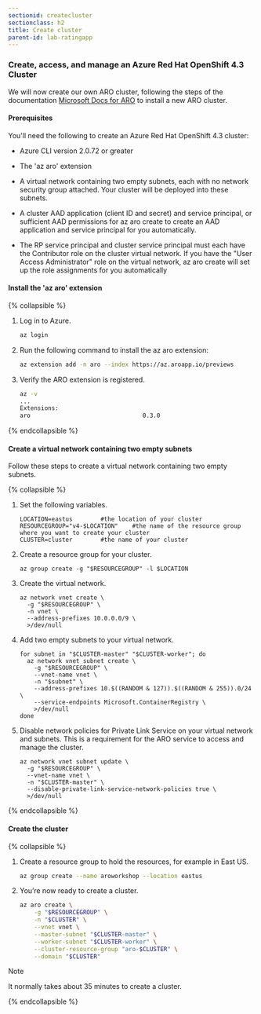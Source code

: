```yaml
---
sectionid: createcluster
sectionclass: h2
title: Create cluster
parent-id: lab-ratingapp
---
```


### Create, access, and manage an Azure Red Hat OpenShift 4.3 Cluster 

We will now create our own ARO cluster, following the steps of the documentation  [Microsoft Docs for ARO](https://docs.microsoft.com/en-us/azure/openshift/howto-using-azure-redhat-openshift) to install a new ARO cluster.

#### Prerequisites

You'll need the following to create an Azure Red Hat OpenShift 4.3 cluster:

- Azure CLI version 2.0.72 or greater

- The 'az aro' extension

- A virtual network containing two empty subnets, each with no network security group attached. Your cluster will be deployed into these subnets.

- A cluster AAD application (client ID and secret) and service principal, or sufficient AAD permissions for az aro create to create an AAD application and service principal for you automatically.

- The RP service principal and cluster service principal must each have the Contributor role on the cluster virtual network. If you have the "User Access Administrator" role on the virtual network, az aro create will set up the role assignments for you automatically

#### Install the 'az aro' extension

{% collapsible %}

1. Log in to Azure.

    ```bash
    az login
    ```

2. Run the following command to install the az aro extension:

    ```bash
    az extension add -n aro --index https://az.aroapp.io/previews
    ```

3. Verify the ARO extension is registered.

    ```bash
    az -v
    ...
    Extensions:
    aro                                0.3.0
    ```

{% endcollapsible %}

#### Create a virtual network containing two empty subnets

Follow these steps to create a virtual network containing two empty subnets.

{% collapsible %}

1. Set the following variables.

   ```console
   LOCATION=eastus        #the location of your cluster
   RESOURCEGROUP="v4-$LOCATION"    #the name of the resource group where you want to create your cluster
   CLUSTER=cluster        #the name of your cluster
   ```

2. Create a resource group for your cluster.

   ```console
   az group create -g "$RESOURCEGROUP" -l $LOCATION
   ```

3. Create the virtual network.

   ```console
   az network vnet create \
     -g "$RESOURCEGROUP" \
     -n vnet \
     --address-prefixes 10.0.0.0/9 \
     >/dev/null
   ```

4. Add two empty subnets to your virtual network.

   ```console
   for subnet in "$CLUSTER-master" "$CLUSTER-worker"; do
     az network vnet subnet create \
       -g "$RESOURCEGROUP" \
       --vnet-name vnet \
       -n "$subnet" \
       --address-prefixes 10.$((RANDOM & 127)).$((RANDOM & 255)).0/24 \
       --service-endpoints Microsoft.ContainerRegistry \
       >/dev/null
   done
   ```

5. Disable network policies for Private Link Service on your virtual network and subnets. This is a requirement for the ARO service to access and manage the cluster.

   ```console
   az network vnet subnet update \
     -g "$RESOURCEGROUP" \
     --vnet-name vnet \
     -n "$CLUSTER-master" \
     --disable-private-link-service-network-policies true \
     >/dev/null
   ```

{% endcollapsible %}

#### Create the cluster

{% collapsible %}

1. Create a resource group to hold the resources, for example in East US.

    ```bash
    az group create --name aroworkshop --location eastus
    ```

1. You’re now ready to create a cluster.

    ```bash
    az aro create \
        -g "$RESOURCEGROUP" \
        -n "$CLUSTER" \
        --vnet vnet \
        --master-subnet "$CLUSTER-master" \
        --worker-subnet "$CLUSTER-worker" \
        --cluster-resource-group "aro-$CLUSTER" \
        --domain "$CLUSTER" 
    ```

>[!NOTE]
> It normally takes about 35 minutes to create a cluster.

{% endcollapsible %}
